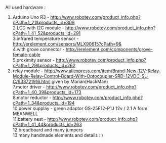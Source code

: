 All used hardware :

1. Arduino Uno R3 - http://www.robotev.com/product_info.php?cPath=1_21&products_id=309 </br>
2.LCD with I2C module - http://www.robotev.com/product_info.php?cPath=1_41_52&products_id=291 </br>
3.infrared temperature sensor - http://erelement.com/sensors/MLX90615?cPath=9& </br>
4.with grove connector - http://erelement.com/components/grove-female-cable </br>
5.proximity sensor - http://www.robotev.com/product_info.php?cPath=1_29&products_id=262 </br>
6. relay module - http://www.aliexpress.com/item/Brand-New-12V-Relay-Module-Relay-Control-Board-With-Optocoupler-SRD-12VDC-SL-C/633721916.html
 given by Marian(HackMan) </br>
7.motor driver - http://www.robotev.com/product_info.php?cPath=1_40_39&products_id=173 </br> 
8.motor reductor - http://www.robotev.com/product_info.php?cPath=1_34&products_id=194 </br>
10.power supplay - green adaptor GS-25E12-P1J 12v / 2.1 A form MEANWELL </br> 
11.battery nest - http://www.robotev.com/product_info.php?cPath=1_41_44&products_id=263 </br>
12.breadboard and many jumpers </br> 
13.many handmade elements and details : ) </br>
 

